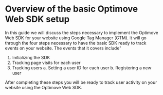 # Overview of the basic Optimove Web SDK setup

In this guide we will discuss the steps necessary to implement the Optimove Web SDK for your website using Google Tag Manager (GTM). It will go through the four steps necessary to have the basic SDK ready to track events on your website. The events that it covers include"

1. Initializing the SDK
2. Tracking page visits for each user
3. Tracking users
  a. Setting a user ID for each user
  b. Registering a new user
  
  
After completing these steps you will be ready to track user activity on your website using the Optimove Web SDK.
